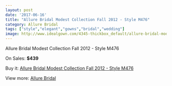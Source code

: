 ```yaml
---
layout: post
date: '2017-06-16'
title: "Allure Bridal Modest Collection Fall 2012 - Style M476"
category: Allure Bridal
tags: ["style","elegant","gowns","bridal","wedding"]
image: http://www.idealgown.com/4345-thickbox_default/allure-bridal-modest-collection-fall-2012-style-m476.jpg
---
```

Allure Bridal Modest Collection Fall 2012 - Style M476

On Sales: **$439**
<a href="https://www.idealgown.com/en/allure-bridal/1968-allure-bridal-modest-collection-fall-2012-style-m476.html"><amp-img layout="responsive" width="600" height="600" src="//www.idealgown.com/4345-thickbox_default/allure-bridal-modest-collection-fall-2012-style-m476.jpg" alt="Allure Bridal Modest Collection Fall 2012 - Style M476 0" /></a>
<a href="https://www.idealgown.com/en/allure-bridal/1968-allure-bridal-modest-collection-fall-2012-style-m476.html"><amp-img layout="responsive" width="600" height="600" src="//www.idealgown.com/4346-thickbox_default/allure-bridal-modest-collection-fall-2012-style-m476.jpg" alt="Allure Bridal Modest Collection Fall 2012 - Style M476 1" /></a>

Buy it: [Allure Bridal Modest Collection Fall 2012 - Style M476](https://www.idealgown.com/en/allure-bridal/1968-allure-bridal-modest-collection-fall-2012-style-m476.html "Allure Bridal Modest Collection Fall 2012 - Style M476")

View more: [Allure Bridal](https://www.idealgown.com/en/29-allure-bridal "Allure Bridal")